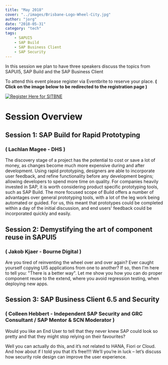 ```yaml
---
title: "May 2018"
cover: "../images/Brisbane-Logo-Wheel-City.jpg"
author: "jorg"
date: "2018-05-31"
category: "tech"
tags:
    - SAPUI5
    - SAP Build
    - SAP Business Client
    - SAP Security
---
```

In this session we plan to have three speakers discuss the topics from SAPUI5, SAP Build and the SAP Business Client


To attend this event please register via Eventbrite to reserve your place. **( Click on the image below to be redirected to the registration page )**


[![Register Here for SITBNE](https://www.eventbrite.com.au/wp-content/themes/core/img/eventbrite-logo.svg)](https://www.eventbrite.com/e/sap-inside-track-brisbane-may-2018-tickets-45431764631)


# Session Overview

## Session 1: SAP Build for Rapid Prototyping
### ( Lachlan Magee - DHS )
The discovery stage of a project has the potential to cost or save a lot of money, as changes become much more expensive during and after development. Using rapid prototyping, designers are able to incorporate user feedback, and refine functionality before any development begins; allowing developers to spend more time on quality. For companies heavily invested in SAP, it is worth considering product specific prototyping tools, such as SAP Build. The more focused scope of Build offers a number of advantages over general prototyping tools, with a lot of the leg work being automated or guided. For us, this meant that prototypes could be completed within a day of the initial discussion, and end users' feedback could be incorporated quickly and easily.

## Session 2: Demystifying the art of component reuse in SAPUI5
### ( Jakob Kjaer - Bourne Digital )

Are you tired of reinventing the wheel over and over again? Ever caught yourself copying UI5 applications from one to another? If so, then I'm here to tell you: "There is a better way". Let me show you how you can do proper component reuse to the extend, where you avoid regression testing, when deploying new apps.


## Session 3: SAP Business Client 6.5 and Security
### ( Colleen Hebbert - Independent SAP Security and GRC Consultant / SAP Mentor & SCN Moderator  )
Would you like an End User to tell that they never knew SAP could look so pretty and that they might stop relying on their favourites? 

Well you can actually do this, and it’s not related to HANA, Fiori or Cloud. And how about if I told you that it’s free!!!! We’ll you’re in luck – let’s discuss how security role design can improve the user experience.   